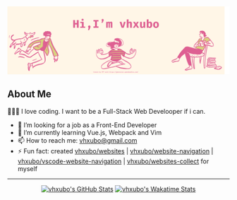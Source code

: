 [![](./images/vhxubo.png)](https://opendoodles.com/)

## About Me

👨🏻‍💻 I love coding. I want to be a Full-Stack Web Develooper if i can.

- 👀 I’m looking for a job as a Front-End Developer
- 🌱 I’m currently learning Vue.js, Webpack and Vim
- 📫 How to reach me: vhxubo@gmail.com
- ⚡ Fun fact: created [vhxubo/websites](https://github.com/vhxubo/websites) | [vhxubo/website-navigation](https://github.com/vhxubo/website-navigation) | [vhxubo/vscode-website-navigation](https://github.com/vhxubo/vscode-website-navigation) | [vhxubo/websites-collect](https://github.com/vhxubo/websites-collect) for myself

---
<p align="center">
<a href="https://github.com/vhxubo" title="vhxubo's GitHub Stats"><img height="145px" alt="vhxubo's GitHub Stats" src="https://github-readme-stats.vercel.app/api?username=vhxubo&count_private=true&hide=issues&title_color=de6092&text_color=d8d27f&bg_color=fff6e7&hide_border=true"></a>
<a href="https://github.com/vhxubo" title="vhxubo's Wakatime Stats"><img height="145px" alt="vhxubo's Wakatime Stats" src="https://github-readme-stats.vercel.app/api/wakatime?username=vhxubo&title_color=de6092&text_color=d8d27f&bg_color=fff6e7&hide_border=true"></a>
</p>

